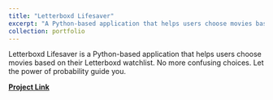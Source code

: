 ```yaml
---
title: "Letterboxd Lifesaver"
excerpt: "A Python-based application that helps users choose movies based on their Letterboxd watchlist.<br/>"
collection: portfolio
---
```

Letterboxd Lifesaver is a Python-based application that helps users choose movies based on their Letterboxd watchlist. No more confusing choices. Let the power of probability guide you.

**[Project Link](https://github.com/Ashfinn/Letterboxd-Lifesaver)**